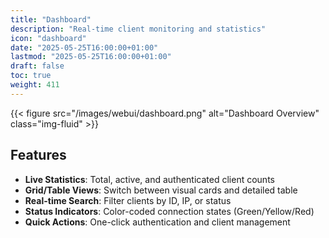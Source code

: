 ```yaml
---
title: "Dashboard"
description: "Real-time client monitoring and statistics"
icon: "dashboard"
date: "2025-05-25T16:00:00+01:00"
lastmod: "2025-05-25T16:00:00+01:00"
draft: false
toc: true
weight: 411
---
```




{{< figure src="/images/webui/dashboard.png" alt="Dashboard Overview" class="img-fluid" >}}

## Features

- **Live Statistics**: Total, active, and authenticated client counts
- **Grid/Table Views**: Switch between visual cards and detailed table
- **Real-time Search**: Filter clients by ID, IP, or status
- **Status Indicators**: Color-coded connection states (Green/Yellow/Red)
- **Quick Actions**: One-click authentication and client management 